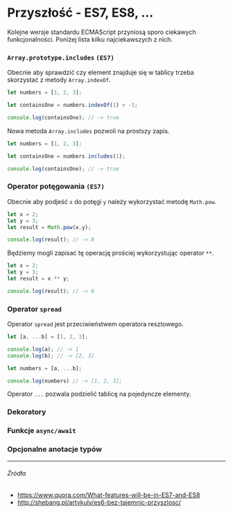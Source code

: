# Przyszłość - ES7, ES8, ...

Kolejne wersje standardu ECMAScript przyniosą sporo ciekawych funkcjonalności. Poniżej lista kilku najciekawszych z nich.

### `Array.prototype.includes` `(ES7)`

Obecnie aby sprawdzić czy element znajduje się w tablicy trzeba skorzystać z metody `Array.indexOf`.

```js
let numbers = [1, 2, 3];

let containsOne = numbers.indexOf(1) > -1;

console.log(containsOne); // -> true
```

Nowa metoda `Array.includes` pozwoli na prostszy zapis.

```js
let numbers = [1, 2, 3];

let containsOne = numbers.includes(1);

console.log(containsOne); // -> true

```

### Operator potęgowania `(ES7)`

Obecnie aby podjeść `x` do potęgi `y` należy wykorzystać metodę `Math.pow`.

```js
let x = 2;
let y = 3;
let result = Math.pow(x,y);

console.log(result); // -> 8
```

Będziemy mogli zapisać tę operację prościej wykorzystując operator `**`.

```js
let x = 2;
let y = 3;
let result = x ** y;

console.log(result); // -> 8
```

### Operator `spread`

Operator `spread` jest przeciwieństwem operatora resztowego.

```js
let [a, ...b] = [1, 2, 3];

console.log(a); // -> 1
console.log(b); // -> [2, 3]

let numbers = [a, ...b];

console.log(numbers) // -> [1, 2, 3];
```

Operator `...` pozwala podzielić tablicę na pojedyncze elementy.


### Dekoratory


### Funkcje `async/await`


### Opcjonalne anotacje typów

---

###### Źródła

* https://www.quora.com/What-features-will-be-in-ES7-and-ES8
* http://shebang.pl/artykuly/es6-bez-tajemnic-przyszlosc/